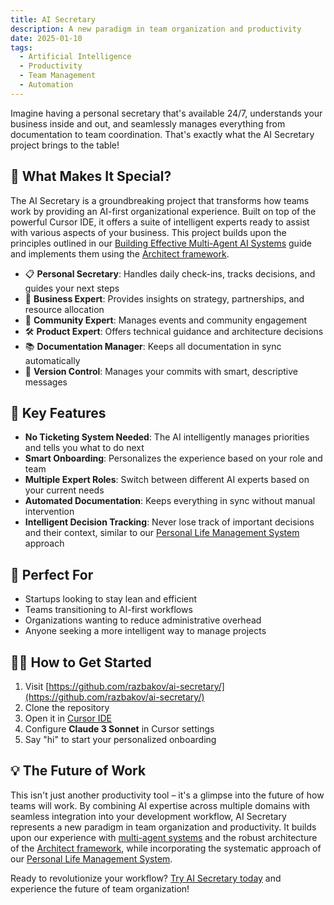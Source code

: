 ```yaml
---
title: AI Secretary
description: A new paradigm in team organization and productivity
date: 2025-01-10
tags:
  - Artificial Intelligence
  - Productivity
  - Team Management
  - Automation
---
```


Imagine having a personal secretary that's available 24/7, understands your business inside and out, and seamlessly manages everything from documentation to team coordination. That's exactly what the AI Secretary project brings to the table!

## 🌟 What Makes It Special?

The AI Secretary is a groundbreaking project that transforms how teams work by providing an AI-first organizational experience. Built on top of the powerful Cursor IDE, it offers a suite of intelligent experts ready to assist with various aspects of your business. This project builds upon the principles outlined in our [Building Effective Multi-Agent AI Systems](/blog/2025-01-08-multi-agent) guide and implements them using the [Architect framework](/blog/2025-01-09-architect-ai-framework).

- 📋 **Personal Secretary**: Handles daily check-ins, tracks decisions, and guides your next steps
- 💼 **Business Expert**: Provides insights on strategy, partnerships, and resource allocation
- 👥 **Community Expert**: Manages events and community engagement
- 🛠️ **Product Expert**: Offers technical guidance and architecture decisions
- 📚 **Documentation Manager**: Keeps all documentation in sync automatically
- 🔄 **Version Control**: Manages your commits with smart, descriptive messages

## 🚀 Key Features

- **No Ticketing System Needed**: The AI intelligently manages priorities and tells you what to do next
- **Smart Onboarding**: Personalizes the experience based on your role and team
- **Multiple Expert Roles**: Switch between different AI experts based on your current needs
- **Automated Documentation**: Keeps everything in sync without manual intervention
- **Intelligent Decision Tracking**: Never lose track of important decisions and their context, similar to our [Personal Life Management System](/blog/2025-01-07-personal-life-management-system) approach

## 🎯 Perfect For

- Startups looking to stay lean and efficient
- Teams transitioning to AI-first workflows
- Organizations wanting to reduce administrative overhead
- Anyone seeking a more intelligent way to manage projects

## 🏃‍♂️ How to Get Started

1. Visit [https://github.com/razbakov/ai-secretary/](https://github.com/razbakov/ai-secretary/)
2. Clone the repository
3. Open it in [Cursor IDE](https://www.cursor.com/)
4. Configure **Claude 3 Sonnet** in Cursor settings
5. Say "hi" to start your personalized onboarding

## 💡 The Future of Work

This isn't just another productivity tool – it's a glimpse into the future of how teams will work. By combining AI expertise across multiple domains with seamless integration into your development workflow, AI Secretary represents a new paradigm in team organization and productivity. It builds upon our experience with [multi-agent systems](/blog/2025-01-08-multi-agent) and the robust architecture of the [Architect framework](/blog/2025-01-09-architect-ai-framework), while incorporating the systematic approach of our [Personal Life Management System](/blog/2025-01-07-personal-life-management-system).

Ready to revolutionize your workflow? [Try AI Secretary today](https://github.com/razbakov/ai-secretary/) and experience the future of team organization!
